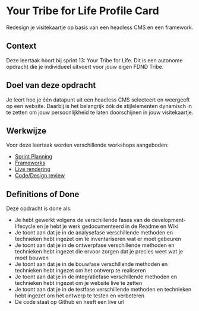 # Your Tribe for Life Profile Card

Redesign je visitekaartje op basis van een headless CMS en een framework.

## Context
Deze leertaak hoort bij sprint 13: Your Tribe for Life. Dit is een autonome opdracht die je individueel uitvoert voor jouw eigen FDND Tribe.

## Doel van deze opdracht

Je leert hoe je één datapunt uit een headless CMS selecteert en weergeeft op een website. Daarbij is het belangrijk óók de stijlelementen dynamisch in te zetten om jouw persoonlijkheid te laten doorschijnen in jouw visitekaartje.

<!-- Focus sprint 13 - Je hebt al een basis social network voor jouw squad. Breid dit social network uit naar een platform waarop de tribe members elkaar kunnen vinden en ondersteunen. In ieder geval gedurende het begin van jullie carriere als frontend designer & developer.

De focus ligt op team building, samenwerken en hoe je frameworks inzet om een gezamenlijk doel te bereiken én in contact te blijven. -->

## Werkwijze

Voor deze leertaak worden verschillende workshops aangeboden:

- [Sprint Planning](sprint-planning.md)
- [Frameworks](frameworks.md)
- [Live rendering](live-rendering.md)
- [Code/Design review]()

## Definitions of Done

Deze opdracht is done als:

- Je hebt gewerkt volgens de verschillende fases van de development-lifecycle en je hebt je werk gedocumenteerd in de Readme en Wiki
- Je toont aan dat je in de analysefase verschillende methoden en technieken hebt ingezet om te inventariseren wat er moet gebeuren
- Je toont aan dat je in de ontwerpfase verschillende methoden en technieken hebt ingezet die ervoor zorgen dat je precies weet wat je moet bouwen
- Je toont aan dat je in de bouwfase verschillende methoden en technieken hebt ingezet om het ontwerp te realiseren
- Je toont aan dat je in de integratiefase verschillende methoden en technieken hebt ingezet om je website live te zetten
- Je toont aan dat je in de testfase verschillende methoden en technieken hebt ingezet om het ontwerp te testen en verbeteren
- De code staat op Github en heeft een live url
